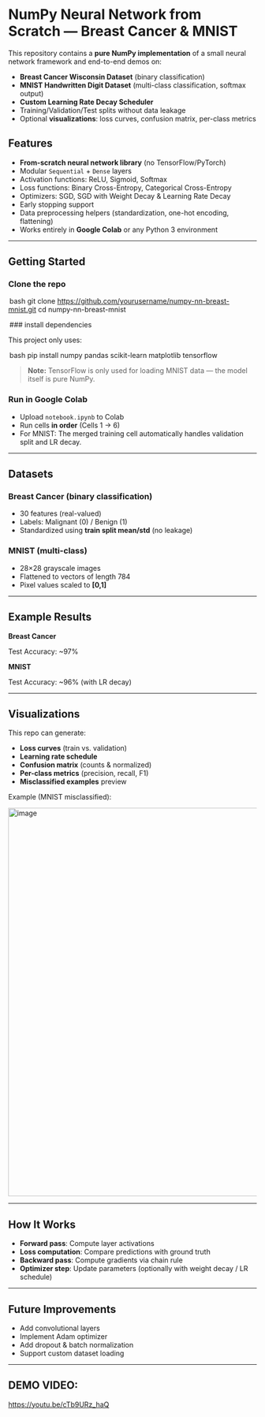 # NumPy Neural Network from Scratch — Breast Cancer & MNIST

This repository contains a **pure NumPy implementation** of a small neural network framework and end-to-end demos on:

- **Breast Cancer Wisconsin Dataset** (binary classification)
- **MNIST Handwritten Digit Dataset** (multi-class classification, softmax output)
- **Custom Learning Rate Decay Scheduler**
- Training/Validation/Test splits without data leakage
- Optional **visualizations**: loss curves, confusion matrix, per-class metrics

## Features

- **From-scratch neural network library** (no TensorFlow/PyTorch)
- Modular `Sequential` + `Dense` layers
- Activation functions: ReLU, Sigmoid, Softmax
- Loss functions: Binary Cross-Entropy, Categorical Cross-Entropy
- Optimizers: SGD, SGD with Weight Decay & Learning Rate Decay
- Early stopping support
- Data preprocessing helpers (standardization, one-hot encoding, flattening)
- Works entirely in **Google Colab** or any Python 3 environment

---


## Getting Started

### Clone the repo

 ⁠bash
git clone https://github.com/yourusername/numpy-nn-breast-mnist.git
cd numpy-nn-breast-mnist


⁠ ### install dependencies

This project only uses:

 ⁠bash
pip install numpy pandas scikit-learn matplotlib tensorflow


> **Note:** TensorFlow is only used for loading MNIST data — the model itself is pure NumPy.

### Run in Google Colab

* Upload `notebook.ipynb` to Colab
* Run cells **in order** (Cells 1 → 6)
* For MNIST: The merged training cell automatically handles validation split and LR decay.

---

## Datasets

### Breast Cancer (binary classification)

* 30 features (real-valued)
* Labels: Malignant (0) / Benign (1)
* Standardized using **train split mean/std** (no leakage)

### MNIST (multi-class)

* 28×28 grayscale images
* Flattened to vectors of length 784
* Pixel values scaled to **\[0,1]**

---

## Example Results

**Breast Cancer**


Test Accuracy: ~97%


**MNIST**


Test Accuracy: ~96% (with LR decay)


---

## Visualizations

This repo can generate:

* **Loss curves** (train vs. validation)
* **Learning rate schedule**
* **Confusion matrix** (counts & normalized)
* **Per-class metrics** (precision, recall, F1)
* **Misclassified examples** preview

Example (MNIST misclassified):

<img width="758" height="788" alt="image" src="https://github.com/user-attachments/assets/613fadd2-7bb1-42af-9561-e2fc6a28dbe9" />


---

## How It Works

* **Forward pass**: Compute layer activations
* **Loss computation**: Compare predictions with ground truth
* **Backward pass**: Compute gradients via chain rule
* **Optimizer step**: Update parameters (optionally with weight decay / LR schedule)

---


## Future Improvements

* Add convolutional layers
* Implement Adam optimizer
* Add dropout & batch normalization
* Support custom dataset loading

---
## DEMO VIDEO:

https://youtu.be/cTb9URz_haQ

```
